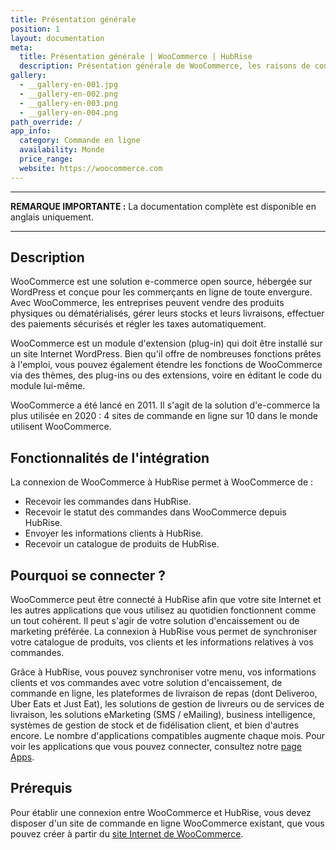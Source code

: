 ```yaml
---
title: Présentation générale
position: 1
layout: documentation
meta:
  title: Présentation générale | WooCommerce | HubRise
  description: Présentation générale de WooCommerce, les raisons de connecter votre site WooCommerce à HubRise et fonctionnalités de l'intégration avec HubRise.
gallery:
  - __gallery-en-001.jpg
  - __gallery-en-002.png
  - __gallery-en-003.png
  - __gallery-en-004.png
path_override: /
app_info:
  category: Commande en ligne
  availability: Monde
  price_range:
  website: https://woocommerce.com
---
```


---

**REMARQUE IMPORTANTE :** La documentation complète est disponible <Link to="/apps/woocommerce" addLocalePrefix={false}>en anglais uniquement</Link>.

---

## Description

WooCommerce est une solution e-commerce open source, hébergée sur WordPress et conçue pour les commerçants en ligne de toute envergure. Avec WooCommerce, les entreprises peuvent vendre des produits physiques ou dématérialisés, gérer leurs stocks et leurs livraisons, effectuer des paiements sécurisés et régler les taxes automatiquement.

WooCommerce est un module d'extension (plug-in) qui doit être installé sur un site Internet WordPress. Bien qu'il offre de nombreuses fonctions prêtes à l'emploi, vous pouvez également étendre les fonctions de WooCommerce via des thèmes, des plug-ins ou des extensions, voire en éditant le code du module lui-même.

WooCommerce a été lancé en 2011. Il s'agit de la solution d'e-commerce la plus utilisée en 2020 : 4 sites de commande en ligne sur 10 dans le monde utilisent WooCommerce.

## Fonctionnalités de l'intégration

La connexion de WooCommerce à HubRise permet à WooCommerce de :

- Recevoir les commandes dans HubRise.
- Recevoir le statut des commandes dans WooCommerce depuis HubRise.
- Envoyer les informations clients à HubRise.
- Recevoir un catalogue de produits de HubRise.

## Pourquoi se connecter ?

WooCommerce peut être connecté à HubRise afin que votre site Internet et les autres applications que vous utilisez au quotidien fonctionnent comme un tout cohérent. Il peut s'agir de votre solution d'encaissement ou de marketing préférée. La connexion à HubRise vous permet de synchroniser votre catalogue de produits, vos clients et les informations relatives à vos commandes. 

Grâce à HubRise, vous pouvez synchroniser votre menu, vos informations clients et vos commandes avec votre solution d'encaissement, de commande en ligne, les plateformes de livraison de repas (dont Deliveroo, Uber Eats et Just Eat), les solutions de gestion de livreurs ou de services de livraison, les solutions eMarketing (SMS / eMailing), business intelligence, systèmes de gestion de stock et de fidélisation client, et bien d'autres encore. Le nombre d'applications compatibles augmente chaque mois. Pour voir les applications que vous pouvez connecter, consultez notre [page Apps](/apps).

## Prérequis

Pour établir une connexion entre WooCommerce et HubRise, vous devez disposer d'un site de commande en ligne WooCommerce existant, que vous pouvez créer à partir du [site Internet de WooCommerce](https://woocommerce.com).
